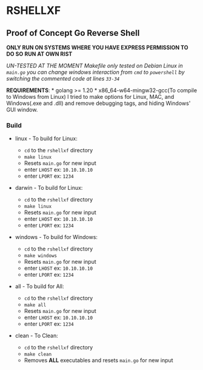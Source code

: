 # RSHELLXF
## Proof of Concept Go Reverse Shell
**ONLY RUN ON SYSTEMS WHERE YOU HAVE EXPRESS PERMISSION TO DO SO**
**RUN AT OWN RIST**

*UN-TESTED AT THE MOMENT*
*Makefile only tested on Debian Linux*
*in `main.go` you can change windows interaction from `cmd` to `powershell` by switching the commented code at lines `33-34`*

**REQUIREMENTS**:
    * golang >= 1.20
    * x86_64-w64-mingw32-gcc(To compile to Windows from Linux)
I tried to make options for Linux, MAC, and Windows(.exe and .dll) and remove debugging tags, and hiding Windows' GUI window.

### Build
* linux - To build for Linux:
    * `cd` to the `rshellxf` directory
    * `make linux`
    * Resets `main.go` for new input
    * enter `LHOST` ex: `10.10.10.10`
    * enter `LPORT` ex: `1234`

* darwin - To build for Linux:
    * `cd` to the `rshellxf` directory
    * `make linux`
    * Resets `main.go` for new input
    * enter `LHOST` ex: `10.10.10.10`
    * enter `LPORT` ex: `1234`

* windows - To build for Windows:
    * `cd` to the `rshellxf` directory
    * `make windows`
    * Resets `main.go` for new input
    * enter `LHOST` ex: `10.10.10.10`
    * enter `LPORT` ex: `1234`

* all - To build for All:
    * `cd` to the `rshellxf` directory
    * `make all`
    * Resets `main.go` for new input
    * enter `LHOST` ex: `10.10.10.10`
    * enter `LPORT` ex: `1234`

* clean - To Clean:
    * `cd` to the `rshellxf` directory
    * `make clean`
    * Removes **ALL** executables and resets `main.go` for new input
